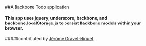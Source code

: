 ##A Backbone Todo application

#### This app uses jquery, underscore, backbone, and backbone.localStorage.js to persist Backbone models within your browser.

#####contributed by  [Jérôme Gravel-Niquet](http://jgn.me/).
